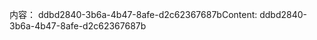 <span data-ttu-id="c30db-101">内容： ddbd2840-3b6a-4b47-8afe-d2c62367687b</span><span class="sxs-lookup"><span data-stu-id="c30db-101">Content: ddbd2840-3b6a-4b47-8afe-d2c62367687b</span></span>